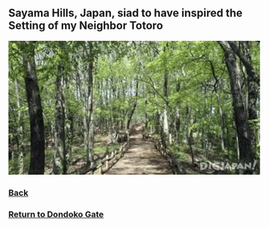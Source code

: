 ## Sayama Hills, Japan, siad to have inspired the Setting of my Neighbor Totoro
![Sayama hills](sayama-hills.png)
### [Back](https://github.com/mollyjones2023/ghibli-simulacrum/blob/main/4-dondoko-forest/2-dondoko-do/totoro-forest.md)
### [Return to Dondoko Gate](https://github.com/mollyjones2023/ghibli-simulacrum/blob/main/4-dondoko-forest/2-dondoko-do/do.md)
